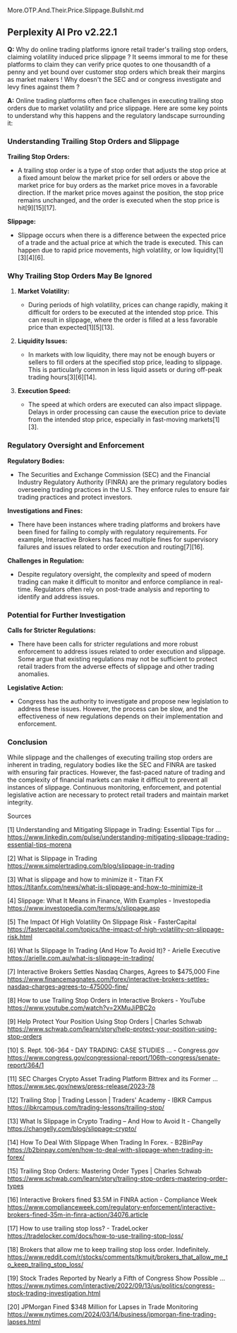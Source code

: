 More.OTP.And.Their.Price.Slippage.Bullshit.md

## Perplexity AI Pro v2.22.1 

**Q:** Why do online trading platforms ignore retail trader's trailing stop orders, claiming volatility induced price slippage ? It seems immoral to me for these platforms to claim they can verify price quotes to one thousandth of a penny and yet bound over customer stop orders which break their margins as market makers ! Why doesn't the SEC and or congress investigate and levy fines against them ?

**A:** Online trading platforms often face challenges in executing trailing stop orders due to market volatility and price slippage. Here are some key points to understand why this happens and the regulatory landscape surrounding it:

### Understanding Trailing Stop Orders and Slippage

**Trailing Stop Orders:**
- A trailing stop order is a type of stop order that adjusts the stop price at a fixed amount below the market price for sell orders or above the market price for buy orders as the market price moves in a favorable direction. If the market price moves against the position, the stop price remains unchanged, and the order is executed when the stop price is hit[9][15][17].

**Slippage:**
- Slippage occurs when there is a difference between the expected price of a trade and the actual price at which the trade is executed. This can happen due to rapid price movements, high volatility, or low liquidity[1][3][4][6].

### Why Trailing Stop Orders May Be Ignored

1. **Market Volatility:**
   - During periods of high volatility, prices can change rapidly, making it difficult for orders to be executed at the intended stop price. This can result in slippage, where the order is filled at a less favorable price than expected[1][5][13].

2. **Liquidity Issues:**
   - In markets with low liquidity, there may not be enough buyers or sellers to fill orders at the specified stop price, leading to slippage. This is particularly common in less liquid assets or during off-peak trading hours[3][6][14].

3. **Execution Speed:**
   - The speed at which orders are executed can also impact slippage. Delays in order processing can cause the execution price to deviate from the intended stop price, especially in fast-moving markets[1][3].

### Regulatory Oversight and Enforcement

**Regulatory Bodies:**
- The Securities and Exchange Commission (SEC) and the Financial Industry Regulatory Authority (FINRA) are the primary regulatory bodies overseeing trading practices in the U.S. They enforce rules to ensure fair trading practices and protect investors.

**Investigations and Fines:**
- There have been instances where trading platforms and brokers have been fined for failing to comply with regulatory requirements. For example, Interactive Brokers has faced multiple fines for supervisory failures and issues related to order execution and routing[7][16].

**Challenges in Regulation:**
- Despite regulatory oversight, the complexity and speed of modern trading can make it difficult to monitor and enforce compliance in real-time. Regulators often rely on post-trade analysis and reporting to identify and address issues.

### Potential for Further Investigation

**Calls for Stricter Regulations:**
- There have been calls for stricter regulations and more robust enforcement to address issues related to order execution and slippage. Some argue that existing regulations may not be sufficient to protect retail traders from the adverse effects of slippage and other trading anomalies.

**Legislative Action:**
- Congress has the authority to investigate and propose new legislation to address these issues. However, the process can be slow, and the effectiveness of new regulations depends on their implementation and enforcement.

### Conclusion

While slippage and the challenges of executing trailing stop orders are inherent in trading, regulatory bodies like the SEC and FINRA are tasked with ensuring fair practices. However, the fast-paced nature of trading and the complexity of financial markets can make it difficult to prevent all instances of slippage. Continuous monitoring, enforcement, and potential legislative action are necessary to protect retail traders and maintain market integrity.

Sources

[1] Understanding and Mitigating Slippage in Trading: Essential Tips for ... https://www.linkedin.com/pulse/understanding-mitigating-slippage-trading-essential-tips-morena

[2] What is Slippage in Trading https://www.simplertrading.com/blog/slippage-in-trading

[3] What is slippage and how to minimize it - Titan FX https://titanfx.com/news/what-is-slippage-and-how-to-minimize-it

[4] Slippage: What It Means in Finance, With Examples - Investopedia https://www.investopedia.com/terms/s/slippage.asp

[5] The Impact Of High Volatility On Slippage Risk - FasterCapital https://fastercapital.com/topics/the-impact-of-high-volatility-on-slippage-risk.html

[6] What Is Slippage In Trading (And How To Avoid It)? - Arielle Executive https://arielle.com.au/what-is-slippage-in-trading/

[7] Interactive Brokers Settles Nasdaq Charges, Agrees to $475,000 Fine https://www.financemagnates.com/forex/interactive-brokers-settles-nasdaq-charges-agrees-to-475000-fine/

[8] How to use Trailing Stop Orders in Interactive Brokers - YouTube https://www.youtube.com/watch?v=2XMuJiPBC2o

[9] Help Protect Your Position Using Stop Orders | Charles Schwab https://www.schwab.com/learn/story/help-protect-your-position-using-stop-orders

[10] S. Rept. 106-364 - DAY TRADING: CASE STUDIES ... - Congress.gov https://www.congress.gov/congressional-report/106th-congress/senate-report/364/1

[11] SEC Charges Crypto Asset Trading Platform Bittrex and its Former ... https://www.sec.gov/news/press-release/2023-78

[12] Trailing Stop | Trading Lesson | Traders' Academy - IBKR Campus https://ibkrcampus.com/trading-lessons/trailing-stop/

[13] What Is Slippage in Crypto Trading – And How to Avoid It - Changelly https://changelly.com/blog/slippage-crypto/

[14] How To Deal With Slippage When Trading In Forex. - B2BinPay https://b2binpay.com/en/how-to-deal-with-slippage-when-trading-in-forex/

[15] Trailing Stop Orders: Mastering Order Types | Charles Schwab https://www.schwab.com/learn/story/trailing-stop-orders-mastering-order-types

[16] Interactive Brokers fined $3.5M in FINRA action - Compliance Week https://www.complianceweek.com/regulatory-enforcement/interactive-brokers-fined-35m-in-finra-action/34076.article

[17] How to use trailing stop loss? - TradeLocker https://tradelocker.com/docs/how-to-use-trailing-stop-loss/

[18] Brokers that allow me to keep trailing stop loss order. Indefinitely. https://www.reddit.com/r/stocks/comments/tkmujt/brokers_that_allow_me_to_keep_trailing_stop_loss/

[19] Stock Trades Reported by Nearly a Fifth of Congress Show Possible ... https://www.nytimes.com/interactive/2022/09/13/us/politics/congress-stock-trading-investigation.html

[20] JPMorgan Fined $348 Million for Lapses in Trade Monitoring https://www.nytimes.com/2024/03/14/business/jpmorgan-fine-trading-lapses.html


